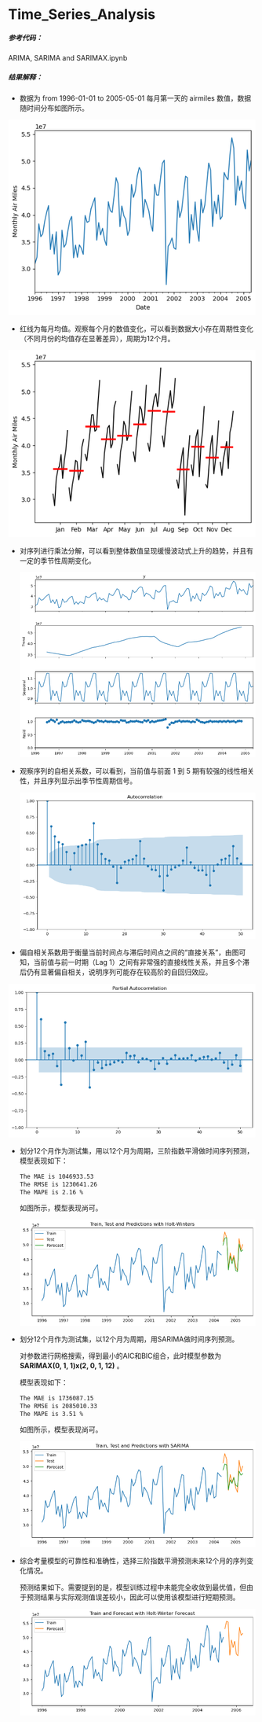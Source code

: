 # Time_Series_Analysis

##### 参考代码：

ARIMA, SARIMA and SARIMAX.ipynb

##### 结果解释：

* 数据为 from 1996-01-01 to 2005-05-01 每月第一天的 airmiles 数值，数据随时间分布如图所示。

![result1](README.assets/result1.png)

* 红线为每月均值。观察每个月的数值变化，可以看到数据大小存在周期性变化（不同月份的均值存在显著差异），周期为12个月。

![result2](README.assets/result2.png)

* 对序列进行乘法分解，可以看到整体数值呈现缓慢波动式上升的趋势，并且有一定的季节性周期变化。

  ![result3](README.assets/result3.png)

* 观察序列的自相关系数，可以看到，当前值与前面 1 到 5 期有较强的线性相关性，并且序列显示出季节性周期信号。

  ![result4](README.assets/result4.png)

* 偏自相关系数用于衡量当前时间点与滞后时间点之间的“直接关系”，由图可知，当前值与前一时期（Lag 1）之间有非常强的直接线性关系，并且多个滞后仍有显著偏自相关，说明序列可能存在较高阶的自回归效应。

![result5](README.assets/result5.png)

* 划分12个月作为测试集，用以12个月为周期，三阶指数平滑做时间序列预测，模型表现如下：

  ```
  The MAE is 1046933.53
  The RMSE is 1230641.26
  The MAPE is 2.16 %
  ```

  如图所示，模型表现尚可。

  ![result6](README.assets/result6.png)

* 划分12个月作为测试集，以12个月为周期，用SARIMA做时间序列预测。

  对参数进行网格搜索，得到最小的AIC和BIC组合，此时模型参数为 **SARIMAX(0, 1, 1)x(2, 0, 1, 12)** 。

  模型表现如下：

  ```
  The MAE is 1736087.15
  The RMSE is 2085010.33
  The MAPE is 3.51 %
  ```

  如图所示，模型表现尚可。

  ![result7](README.assets/result7.png)

* 综合考量模型的可靠性和准确性，选择三阶指数平滑预测未来12个月的序列变化情况。

  预测结果如下。需要提到的是，模型训练过程中未能完全收敛到最优值，但由于预测结果与实际观测值误差较小，因此可以使用该模型进行短期预测。

  ![result8](README.assets/result8.png)